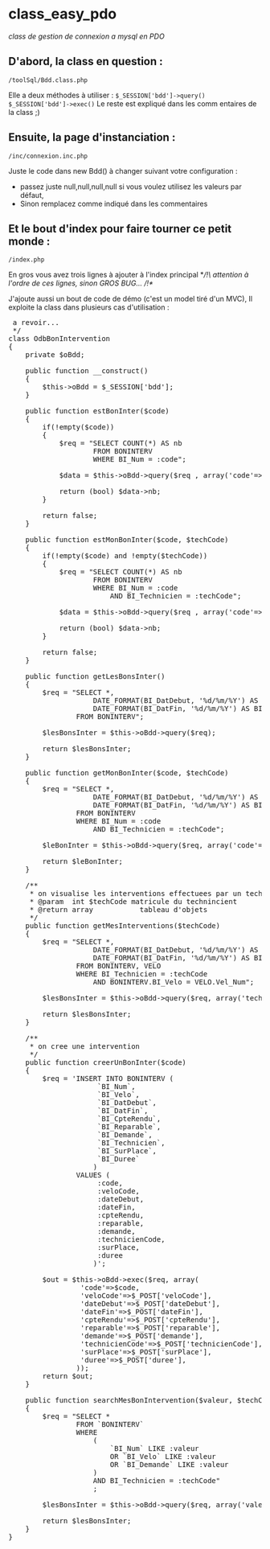 class_easy_pdo
==============

*class de gestion de connexion a mysql en PDO*

D'abord, la class en question :
-------------------------------

`/toolSql/Bdd.class.php`

Elle a deux méthodes à utiliser :
`$_SESSION['bdd']->query()`
`$_SESSION['bdd']->exec()`
Le reste est expliqué dans les comm entaires de la class ;)

Ensuite, la page d'instanciation :
----------------------------------

`/inc/connexion.inc.php`

Juste le code dans new Bdd() à changer suivant votre configuration :
- passez juste null,null,null,null si vous voulez utilisez les valeurs par défaut,
- Sinon remplacez comme indiqué dans les commentaires

Et le bout d'index pour faire tourner ce petit monde :
--------------------------------------------------------------

`/index.php`

En gros vous avez trois lignes à ajouter à l'index principal 
**/!\ attention à l'ordre de ces lignes, sinon GROS BUG... /!\**

J'ajoute aussi un bout de code de démo (c'est un model tiré d'un MVC), 
Il exploite la class dans plusieurs cas d'utilisation :

<pre>
<?php
/**
 * @todo  @method creerUnBonInter => a revoir...
 */
class OdbBonIntervention
{
	private $oBdd;

	public function __construct()
	{
		$this->oBdd = $_SESSION['bdd'];
	}

	public function estBonInter($code)
	{
		if(!empty($code))
		{
			$req = "SELECT COUNT(*) AS nb
					FROM BONINTERV
					WHERE BI_Num = :code";

			$data = $this->oBdd->query($req , array('code'=>$code), Bdd::SINGLE_RES);

			return (bool) $data->nb;
		}

		return false;
	}

	public function estMonBonInter($code, $techCode)
	{
		if(!empty($code) and !empty($techCode))
		{
			$req = "SELECT COUNT(*) AS nb
					FROM BONINTERV
					WHERE BI_Num = :code
						AND BI_Technicien = :techCode";

			$data = $this->oBdd->query($req , array('code'=>$code, 'techCode'=>$techCode), Bdd::SINGLE_RES);

			return (bool) $data->nb;
		}

		return false;
	}

	public function getLesBonsInter()
	{
		$req = "SELECT *,
					DATE_FORMAT(BI_DatDebut, '%d/%m/%Y') AS BI_DatDebut,
					DATE_FORMAT(BI_DatFin, '%d/%m/%Y') AS BI_DatFin
				FROM BONINTERV";

		$lesBonsInter = $this->oBdd->query($req);

		return $lesBonsInter;
	}

	public function getMonBonInter($code, $techCode)
	{
		$req = "SELECT *,
					DATE_FORMAT(BI_DatDebut, '%d/%m/%Y') AS BI_DatDebut,
					DATE_FORMAT(BI_DatFin, '%d/%m/%Y') AS BI_DatFin
				FROM BONINTERV
				WHERE BI_Num = :code
					AND BI_Technicien = :techCode";

		$leBonInter = $this->oBdd->query($req, array('code'=>$code, 'techCode'=>$techCode), Bdd::SINGLE_RES);

		return $leBonInter;
	}

	/**
	 * on visualise les interventions effectuees par un technicien gràce à son matricule
	 * @param  int $techCode matricule du technincient
	 * @return array           tableau d'objets
	 */
	public function getMesInterventions($techCode)
	{
		$req = "SELECT *,
					DATE_FORMAT(BI_DatDebut, '%d/%m/%Y') AS BI_DatDebut,
					DATE_FORMAT(BI_DatFin, '%d/%m/%Y') AS BI_DatFin
				FROM BONINTERV, VELO
				WHERE BI_Technicien = :techCode
					AND BONINTERV.BI_Velo = VELO.Vel_Num";

		$lesBonsInter = $this->oBdd->query($req, array('techCode'=>$techCode));

		return $lesBonsInter;
	}

	/**
	 * on cree une intervention
	 */
	public function creerUnBonInter($code)
	{
		$req = 'INSERT INTO BONINTERV (
					 `BI_Num`,
					 `BI_Velo`,
					 `BI_DatDebut`,
					 `BI_DatFin`,
					 `BI_CpteRendu`,
					 `BI_Reparable`,
					 `BI_Demande`,
					 `BI_Technicien`,
					 `BI_SurPlace`,
					 `BI_Duree`
					)
				VALUES (
					 :code,
					 :veloCode,
					 :dateDebut,
					 :dateFin,
					 :cpteRendu,
					 :reparable,
					 :demande,
					 :technicienCode,
					 :surPlace,
					 :duree
				 	)';

		$out = $this->oBdd->exec($req, array(
				 'code'=>$code,
				 'veloCode'=>$_POST['veloCode'],
				 'dateDebut'=>$_POST['dateDebut'],
				 'dateFin'=>$_POST['dateFin'],
				 'cpteRendu'=>$_POST['cpteRendu'],
				 'reparable'=>$_POST['reparable'],
				 'demande'=>$_POST['demande'],
				 'technicienCode'=>$_POST['technicienCode'],
				 'surPlace'=>$_POST['surPlace'],
				 'duree'=>$_POST['duree'],
				));
		return $out;
	}

	public function searchMesBonIntervention($valeur, $techCode)
	{
		$req = "SELECT *
				FROM `BONINTERV`
				WHERE
					(
						`BI_Num` LIKE :valeur
						OR `BI_Velo` LIKE :valeur
						OR `BI_Demande` LIKE :valeur
					)
					AND BI_Technicien = :techCode"
					;

		$lesBonsInter = $this->oBdd->query($req, array('valeur'=>'%'.$valeur.'%', 'techCode'=>$techCode));

		return $lesBonsInter;
	}
}
</pre>
